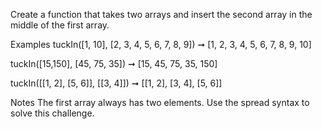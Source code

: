 Create a function that takes two arrays and insert the second array in the middle of the first array.

Examples
tuckIn([1, 10], [2, 3, 4, 5, 6, 7, 8, 9]) ➞ [1, 2, 3, 4, 5, 6, 7, 8, 9, 10]

tuckIn([15,150], [45, 75, 35]) ➞ [15, 45, 75, 35, 150]

tuckIn([[1, 2], [5, 6]], [[3, 4]]) ➞ [[1, 2], [3, 4], [5, 6]]

Notes
The first array always has two elements.
Use the spread syntax to solve this challenge.